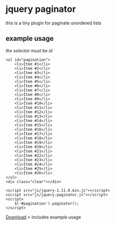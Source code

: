 # jquery paginator
this is a tiny plugin for paginate unordered lists

## example usage
*the selector must be id*

    <ul id="pagination">
        <li>İtem #1</li>
        <li>İtem #2</li>
        <li>İtem #3</li>
        <li>İtem #4</li>
        <li>İtem #5</li>
        <li>İtem #6</li>
        <li>İtem #7</li>
        <li>İtem #8</li>
        <li>İtem #9</li>
        <li>İtem #10</li>
        <li>İtem #11</li>
        <li>İtem #12</li>
        <li>İtem #13</li>
        <li>İtem #14</li>
        <li>İtem #15</li>
        <li>İtem #16</li>
        <li>İtem #17</li>
        <li>İtem #18</li>
        <li>İtem #19</li>
        <li>İtem #20</li>
        <li>İtem #21</li>
        <li>İtem #22</li>
        <li>İtem #23</li>
        <li>İtem #24</li>
        <li>İtem #25</li>
        <li>İtem #26</li>
    </ul>
    <div class="clear"></div>

    <script src="js/jquery-1.11.0.min.js"></script>
    <script src="js/jquery.paginator.js"></script>
    <script>
        $('#pagination').paginator();
    </script>

[Download](https://github.com/asilbalaban/jquery-paginator/archive/master.zip) > includes example usage
